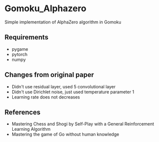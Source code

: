 # Gomoku_Alphazero
Simple implementation of AlphaZero algorithm in Gomoku

## Requirements
- pygame
- pytorch
- numpy

## Changes from original paper
- Didn't use residual layer, used 5 convolutional layer
- Didn't use Dirichlet noise, just used temperature parameter 1
- Learning rate does not decreases

## References
- Mastering Chess and Shogi by Self-Play with a General Reinforcement Learning Algorithm
- Mastering the game of Go without human knowledge
